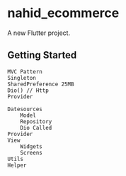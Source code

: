 # nahid_ecommerce

A new Flutter project.

## Getting Started
    MVC Pattern
    Singleton
    SharedPreference 25MB 
    Dio() // Http 
    Provider
    
    Datesources
        Model
        Repository
        Dio Called
    Provider
    View
        Widgets
        Screens
    Utils
    Helper
    

